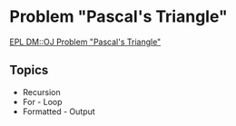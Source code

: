 # Problem "Pascal's Triangle"
[EPL DM::OJ Problem "Pascal's Triangle"](https://oj.epl.tw/problem/w09p001)

## Topics
- Recursion
- For - Loop
- Formatted - Output
